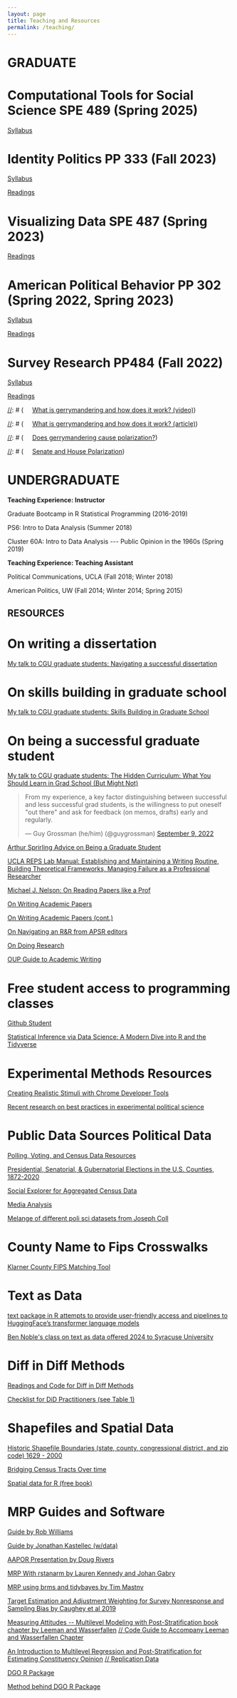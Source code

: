```yaml
---
layout: page
title: Teaching and Resources
permalink: /teaching/
---
```


# GRADUATE

# Computational Tools for Social Science SPE 489 (Spring 2025)

[Syllabus](https://www.dropbox.com/scl/fi/267h6gtnenj6sz1va13fv/SPE489_Spring2025.docx?rlkey=j4bs99z515en2q3aqmmux4skl&st=fsvcbvmc&dl=0)

# Identity Politics PP 333 (Fall 2023)

[Syllabus](https://www.dropbox.com/scl/fi/cj7kf3qg39iu2bf3187wq/PP333_Fall_2023.docx?rlkey=1dpssfmeu6201coldkodbjxrc&dl=1)

[Readings](https://www.dropbox.com/s/rn4aguagydym8ik/readings_pp333_fall2023.zip?dl=1)

# Visualizing Data SPE 487 (Spring 2023)

[Readings](https://www.dropbox.com/s/nwwju9ddg8931yp/_all_readings_pp487.zip?dl=1)

# American Political Behavior PP 302 (Spring 2022, Spring 2023)

[Syllabus](https://www.dropbox.com/s/umctl1vqfc0e2ns/PP302_spring_2022.docx?dl=1)

[Readings](https://www.dropbox.com/s/iaereuf9iechsym/readings_pp302.zip?dl=1)

# Survey Research PP484 (Fall 2022)

[Syllabus](https://www.dropbox.com/s/py9ddyv34lltshz/PP484_Fall2022.docx?dl=1)

[Readings](https://www.dropbox.com/s/rp7p1w8ypp8t4h3/readings_pp484.zip?dl=1)

[//]: # (**Undergrad Resources**)

[//]: # (*Gerrymandering*)

[//]: # (&nbsp;&nbsp;&nbsp;&nbsp;&nbsp;[What is gerrymandering and how does it work? (video)](https://www.youtube.com/watch?v=YcUDBgYodIE))

[//]: # (&nbsp;&nbsp;&nbsp;&nbsp;&nbsp;[What is gerrymandering and how does it work? (article)](http://www.washingtonpost.com/blogs/wonkblog/wp/2015/03/01/this-is-the-best-explanation-of-gerrymandering-you-will-ever-see/))

[//]: # (&nbsp;&nbsp;&nbsp;&nbsp;&nbsp;[Does gerrymandering cause polarization?](http://www.washingtonpost.com/opinions/hate-our-polarized-politics-why-you-cant-blame-gerrymandering/2012/10/26/c2794552-1d80-11e2-9cd5-b55c38388962_story.html))

[//]: # (*Polarization*)

[//]: # (&nbsp;&nbsp;&nbsp;&nbsp;&nbsp;[Senate and House Polarization](https://img.washingtonpost.com/wp-apps/imrs.php?src=https://img.washingtonpost.com/blogs/wonkblog/files/2013/01/overall_polarization_112th1.jpg&w=1484))

# UNDERGRADUATE

**Teaching Experience: Instructor**

Graduate Bootcamp in R Statistical Programming (2016-2019)

PS6: Intro to Data Analysis (Summer 2018)

Cluster 60A: Intro to Data Analysis --- Public Opinion in the 1960s (Spring 2019)

**Teaching Experience: Teaching Assistant**

Political Communications, UCLA (Fall 2018; Winter 2018)

American Politics, UW (Fall 2014; Winter 2014; Spring 2015)

## RESOURCES

# On writing a dissertation

[My talk to CGU graduate students: Navigating a successful dissertation](https://tylerreny.github.io/pdf/CGU_Talk_Dissertations.pdf)

# On skills building in graduate school

[My talk to CGU graduate students: Skills Building in Graduate School](https://www.dropbox.com/scl/fi/ma0oviqtveu3cy3isr2ur/skills_workshop.pdf?rlkey=y22b65l7lirgksxhx95oy5v3k&dl=0)

# On being a successful graduate student

[My talk to CGU graduate students: The Hidden Curriculum: What You Should Learn in Grad School (But Might Not)](https://www.dropbox.com/s/7ngbtvgkieb6kr2/hidden_syllabus.pdf?dl=0)

<blockquote class="twitter-tweet"><p lang="en" dir="ltr">From my experience, a key factor distinguishing between successful and less successful grad students, is the willingness to put oneself &quot;out there&quot; and ask for feedback (on memos, drafts) early and regularly.</p>&mdash; Guy Grossman (he/him) (@guygrossman) <a href="https://twitter.com/guygrossman/status/1568254045999046658?ref_src=twsrc%5Etfw">September 9, 2022</a></blockquote> <script async src="https://platform.twitter.com/widgets.js" charset="utf-8"></script>

[Arthur Sprirling Advice on Being a Graduate Student](https://github.com/ArthurSpirling/BeingAGradStudent)

[UCLA REPS Lab Manual: Establishing and Maintaining a Writing Routine, Building Theoretical Frameworks, Managing Failure as a Professional Researcher](https://eoperez.com/lab-manuals/)

[Michael J. Nelson: On Reading Papers like a Prof](https://github.com/tylerreny/tylerreny.github.io/blob/master/pdf/teaching/How%20to%20Read%20Journal%20Articles%20Like%20a%20Professor.pdf)

[On Writing Academic Papers](https://mitsloan.mit.edu/shared/ods/documents?PublicationDocumentID=7627)

[On Writing Academic Papers (cont.)](https://www.dropbox.com/s/egi2br32h0p4xy3/On%20Genre.pdf?dl=0)

[On Navigating an R&R from APSR editors](https://www.cambridge.org/core/blog/2022/12/05/navigating-an-rr/?utm_source=hootsuite&utm_medium=twitter&utm_campaign=MNE_campaign)

[On Doing Research](https://medium.com/@paul.niehaus/doing-research-18cb310529e0)

[OUP Guide to Academic Writing](https://academic.oup.com/journals/pages/publishing-advice-and-guidance?login=false)

# Free student access to programming classes

[Github Student](https://education.github.com/pack)

[Statistical Inference via Data Science: A Modern Dive into R and the Tidyverse](https://moderndive.com/v2/getting-started.html)

# Experimental Methods Resources

[Creating Realistic Stimuli with Chrome Developer Tools](http://u.osu.edu/pearson.325/2018/12/04/creating-realistic-stimuli-with-chrome-developer-tools/)

[Recent research on best practices in experimental political science](https://www.cambridge.org/core/journals/journal-of-experimental-political-science/special-collections/best-practices-in-experimental-research)

# Public Data Sources Political Data

[Polling, Voting, and Census Data Resources](https://pollsandvotes.com/?p=184)

[Presidential, Senatorial, & Gubernatorial Elections in the U.S. Counties, 1872-2020](https://dataverse.harvard.edu/dataset.xhtml?persistentId=doi:10.7910/DVN/DGUMFI)

[Social Explorer for Aggregated Census Data](https://www.socialexplorer.com/explore-maps)

[Media Analysis](https://mediacloud.org/)

[Melange of different poli sci datasets from Joseph Coll](https://www.josephcoll.com/where-to-find-data.html)

# County Name to Fips Crosswalks

[Klarner County FIPS Matching Tool](https://dataverse.harvard.edu/dataset.xhtml?persistentId=doi:10.7910/DVN/OSLU4G)

# Text as Data

[text package in R attempts to provide user-friendly access and pipelines to HuggingFace’s transformer language models](https://blogs.rstudio.com/ai/posts/2022-09-29-r-text/)

[Ben Noble's class on text as data offered 2024 to Syracuse University](https://github.com/bennoble/iqrm2024-text-analysis/tree/main)

# Diff in Diff Methods

[Readings and Code for Diff in Diff Methods](https://asjadnaqvi.github.io/DiD/)

[Checklist for DiD Practitioners (see Table 1)](https://www.jonathandroth.com/assets/files/DiD_Review_Paper.pdf)

# Shapefiles and Spatial Data

[Historic Shapefile Boundaries (state, county, congressional district, and zip code) 1629 - 2000](https://cran.r-project.org/web/packages/USAboundaries/index.html)

[Bridging Census Tracts Over time](https://s4.ad.brown.edu/Projects/Diversity/researcher/bridging.htm)

[Spatial data for R (free book)](https://pyoflife.com/applied-spatial-data-analysis-with-r/)

# MRP Guides and Software

[Guide by Rob Williams](https://jayrobwilliams.com/files/html/teaching-materials/MRP#)

[Guide by Jonathan Kastellec (w/data)](https://scholar.princeton.edu/jkastellec/publications/mrp_primer)

[AAPOR Presentation by Doug Rivers](https://github.com/rdrivers/mrp-aapor)

[MRP With rstanarm by Lauren Kennedy and Johan Gabry](https://cran.r-project.org/web/packages/rstanarm/vignettes/mrp.html)

[MRP using brms and tidybayes by Tim Mastny](https://timmastny.rbind.io/blog/multilevel-mrp-tidybayes-brms-stan/)

[Target Estimation and Adjustment Weighting
for Survey Nonresponse and Sampling Bias by Caughey et al 2019](https://t.co/yMKjV98jZk?amp=1)

[Measuring Attitudes -- Multilevel Modeling with Post-Stratification book chapter by Leeman and Wasserfallen](https://lucasleemann.files.wordpress.com/2020/03/leemann-and-wasserfallen-2020.pdf)
[// Code Guide to Accompany Leeman and Wasserfallen Chapter](https://github.com/lleemann/MrP_chapter/blob/master/MrP_Illsutration.pdf)

[An Introduction to Multilevel Regression and Post-Stratification for Estimating Constituency Opinion](https://journals.sagepub.com/doi/abs/10.1177/1478929919864773) [// Replication Data](https://dataverse.harvard.edu/dataset.xhtml?persistentId=doi:10.7910/DVN/IPPPNU)

[DGO R Package](https://github.com/jamesdunham/dgo)

[Method behind DGO R Package](https://www.jstor.org/stable/24572968?seq=1#metadata_info_tab_contents)




